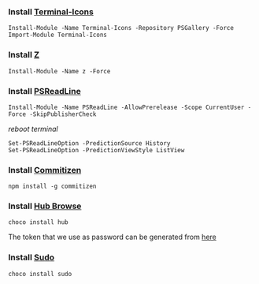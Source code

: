 ### Install [Terminal-Icons](https://github.com/devblackops/Terminal-Icons)
```
Install-Module -Name Terminal-Icons -Repository PSGallery -Force
Import-Module Terminal-Icons
```

### Install [Z](https://github.com/rupa/z)
```
Install-Module -Name z -Force
```

### Install [PSReadLine](https://github.com/PowerShell/PSReadLine)
```
Install-Module -Name PSReadLine -AllowPrerelease -Scope CurrentUser -Force -SkipPublisherCheck
```
_reboot terminal_
```
Set-PSReadLineOption -PredictionSource History
Set-PSReadLineOption -PredictionViewStyle ListView
```

### Install [Commitizen](https://github.com/commitizen/cz-cli)
```
npm install -g commitizen
```

### Install [Hub Browse](https://github.com/github/hub)
```
choco install hub
```
The token that we use as password can be generated from [here](https://github.com/settings/tokens)

### Install [Sudo](https://community.chocolatey.org/packages/Sudo)
```
choco install sudo
```